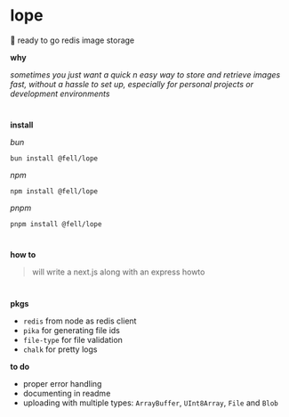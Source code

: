 # lope

🔮 ready to go redis image storage

**why**

_sometimes you just want a quick n easy way to store and retrieve images fast, without a hassle to set up, especially for personal projects or development environments_

#

**install**

_bun_

`bun install @fell/lope`

_npm_

`npm install @fell/lope`

_pnpm_

`pnpm install @fell/lope`

#

**how to**

> will write a next.js along with an express howto

#

**pkgs**

-  `redis` from node as redis client
-  `pika` for generating file ids
-  `file-type` for file validation
-  `chalk` for pretty logs

**to do**

-  proper error handling
-  documenting in readme
-  uploading with multiple types: `ArrayBuffer`, `UInt8Array`, `File` and `Blob`
